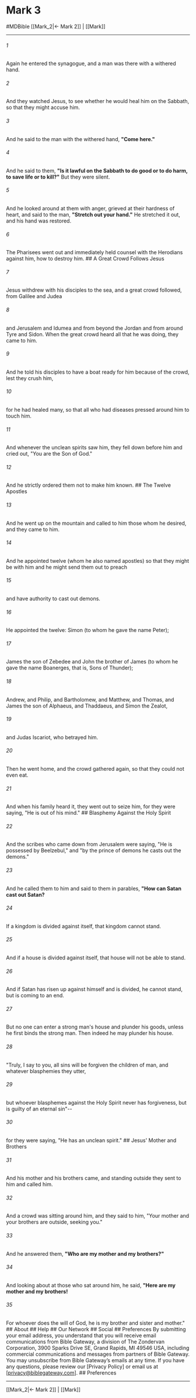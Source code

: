 # Mark 3
#MDBible
[[Mark_2|← Mark 2]] | [[Mark]]

***






###### 1 


Again he entered the synagogue, and a man was there with a withered hand. 





###### 2 


And they watched Jesus, to see whether he would heal him on the Sabbath, so that they might accuse him. 





###### 3 


And he said to the man with the withered hand, **"Come here."** 





###### 4 


And he said to them, **"Is it lawful on the Sabbath to do good or to do harm, to save life or to kill?"** But they were silent. 





###### 5 


And he looked around at them with anger, grieved at their hardness of heart, and said to the man, **"Stretch out your hand."** He stretched it out, and his hand was restored. 





###### 6 


The Pharisees went out and immediately held counsel with the Herodians against him, how to destroy him. ## A Great Crowd Follows Jesus 





###### 7 


Jesus withdrew with his disciples to the sea, and a great crowd followed, from Galilee and Judea 





###### 8 


and Jerusalem and Idumea and from beyond the Jordan and from around Tyre and Sidon. When the great crowd heard all that he was doing, they came to him. 





###### 9 


And he told his disciples to have a boat ready for him because of the crowd, lest they crush him, 





###### 10 


for he had healed many, so that all who had diseases pressed around him to touch him. 





###### 11 


And whenever the unclean spirits saw him, they fell down before him and cried out, "You are the Son of God." 





###### 12 


And he strictly ordered them not to make him known. ## The Twelve Apostles 





###### 13 


And he went up on the mountain and called to him those whom he desired, and they came to him. 





###### 14 


And he appointed twelve (whom he also named apostles) so that they might be with him and he might send them out to preach 





###### 15 


and have authority to cast out demons. 





###### 16 


He appointed the twelve: Simon (to whom he gave the name Peter); 





###### 17 


James the son of Zebedee and John the brother of James (to whom he gave the name Boanerges, that is, Sons of Thunder); 





###### 18 


Andrew, and Philip, and Bartholomew, and Matthew, and Thomas, and James the son of Alphaeus, and Thaddaeus, and Simon the Zealot, 





###### 19 


and Judas Iscariot, who betrayed him. 





###### 20 


Then he went home, and the crowd gathered again, so that they could not even eat. 





###### 21 


And when his family heard it, they went out to seize him, for they were saying, "He is out of his mind." ## Blasphemy Against the Holy Spirit 





###### 22 


And the scribes who came down from Jerusalem were saying, "He is possessed by Beelzebul," and "by the prince of demons he casts out the demons." 





###### 23 


And he called them to him and said to them in parables, **"How can Satan cast out Satan?** 





###### 24 


If a kingdom is divided against itself, that kingdom cannot stand. 





###### 25 


And if a house is divided against itself, that house will not be able to stand. 





###### 26 


And if Satan has risen up against himself and is divided, he cannot stand, but is coming to an end. 





###### 27 


But no one can enter a strong man's house and plunder his goods, unless he first binds the strong man. Then indeed he may plunder his house. 





###### 28 


"Truly, I say to you, all sins will be forgiven the children of man, and whatever blasphemies they utter, 





###### 29 


but whoever blasphemes against the Holy Spirit never has forgiveness, but is guilty of an eternal sin"-- 





###### 30 


for they were saying, "He has an unclean spirit." ## Jesus' Mother and Brothers 





###### 31 


And his mother and his brothers came, and standing outside they sent to him and called him. 





###### 32 


And a crowd was sitting around him, and they said to him, "Your mother and your brothers are outside, seeking you." 





###### 33 


And he answered them, **"Who are my mother and my brothers?"** 





###### 34 


And looking about at those who sat around him, he said, **"Here are my mother and my brothers!** 





###### 35 


For whoever does the will of God, he is my brother and sister and mother." ## About ## Help ## Our Network ## Social ## Preferences By submitting your email address, you understand that you will receive email communications from Bible Gateway, a division of The Zondervan Corporation, 3900 Sparks Drive SE, Grand Rapids, MI 49546 USA, including commercial communications and messages from partners of Bible Gateway. You may unsubscribe from Bible Gateway&rsquo;s emails at any time. If you have any questions, please review our [Privacy Policy] or email us at [privacy@biblegateway.com]. ## Preferences

***

[[Mark_2|← Mark 2]] | [[Mark]]
